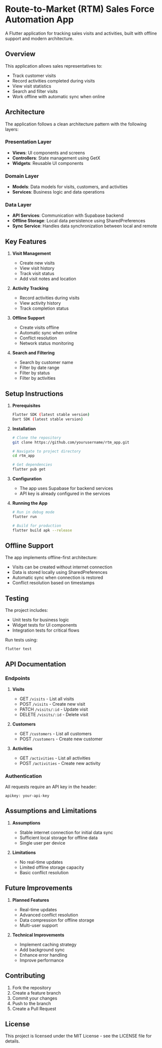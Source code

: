 # Route-to-Market (RTM) Sales Force Automation App

A Flutter application for tracking sales visits and activities, built with offline support and modern architecture.

## Overview

This application allows sales representatives to:
- Track customer visits
- Record activities completed during visits
- View visit statistics
- Search and filter visits
- Work offline with automatic sync when online

## Architecture

The application follows a clean architecture pattern with the following layers:

### Presentation Layer
- **Views**: UI components and screens
- **Controllers**: State management using GetX
- **Widgets**: Reusable UI components

### Domain Layer
- **Models**: Data models for visits, customers, and activities
- **Services**: Business logic and data operations

### Data Layer
- **API Services**: Communication with Supabase backend
- **Offline Storage**: Local data persistence using SharedPreferences
- **Sync Service**: Handles data synchronization between local and remote

## Key Features

1. **Visit Management**
   - Create new visits
   - View visit history
   - Track visit status
   - Add visit notes and location

2. **Activity Tracking**
   - Record activities during visits
   - View activity history
   - Track completion status

3. **Offline Support**
   - Create visits offline
   - Automatic sync when online
   - Conflict resolution
   - Network status monitoring

4. **Search and Filtering**
   - Search by customer name
   - Filter by date range
   - Filter by status
   - Filter by activities

## Setup Instructions

1. **Prerequisites**
   ```bash
   Flutter SDK (latest stable version)
   Dart SDK (latest stable version)
   ```

2. **Installation**
   ```bash
   # Clone the repository
   git clone https://github.com/yourusername/rtm_app.git

   # Navigate to project directory
   cd rtm_app

   # Get dependencies
   flutter pub get
   ```

3. **Configuration**
   - The app uses Supabase for backend services
   - API key is already configured in the services

4. **Running the App**
   ```bash
   # Run in debug mode
   flutter run

   # Build for production
   flutter build apk --release
   ```

## Offline Support

The app implements offline-first architecture:
- Visits can be created without internet connection
- Data is stored locally using SharedPreferences
- Automatic sync when connection is restored
- Conflict resolution based on timestamps

## Testing

The project includes:
- Unit tests for business logic
- Widget tests for UI components
- Integration tests for critical flows

Run tests using:
```bash
flutter test
```

## API Documentation

### Endpoints

1. **Visits**
   - GET `/visits` - List all visits
   - POST `/visits` - Create new visit
   - PATCH `/visits/:id` - Update visit
   - DELETE `/visits/:id` - Delete visit

2. **Customers**
   - GET `/customers` - List all customers
   - POST `/customers` - Create new customer

3. **Activities**
   - GET `/activities` - List all activities
   - POST `/activities` - Create new activity

### Authentication
All requests require an API key in the header:
```
apikey: your-api-key
```

## Assumptions and Limitations

1. **Assumptions**
   - Stable internet connection for initial data sync
   - Sufficient local storage for offline data
   - Single user per device

2. **Limitations**
   - No real-time updates
   - Limited offline storage capacity
   - Basic conflict resolution

## Future Improvements

1. **Planned Features**
   - Real-time updates
   - Advanced conflict resolution
   - Data compression for offline storage
   - Multi-user support

2. **Technical Improvements**
   - Implement caching strategy
   - Add background sync
   - Enhance error handling
   - Improve performance

## Contributing

1. Fork the repository
2. Create a feature branch
3. Commit your changes
4. Push to the branch
5. Create a Pull Request

## License

This project is licensed under the MIT License - see the LICENSE file for details.
